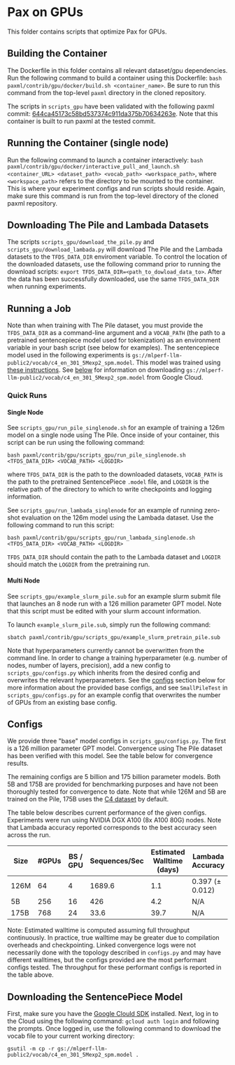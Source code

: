 # Pax on GPUs
This folder contains scripts that optimize Pax for GPUs.

## Building the Container
The Dockerfile in this folder contains all relevant dataset/gpu dependencies. Run the following command to build a container using this Dockerfile: `bash paxml/contrib/gpu/docker/build.sh <container_name>`. Be sure to run this command from the top-level `paxml` directory in the cloned repository.

The scripts in `scripts_gpu` have been validated with the following paxml commit: [644ca45173c58bd537374c911da375b70634263e](https://github.com/google/paxml/commit/644ca45173c58bd537374c911da375b70634263e). Note that this container is built to run paxml at the tested commit.

## Running the Container (single node)
Run the following command to launch a container interactively: `bash paxml/contrib/gpu/docker/interactive_pull_and_launch.sh <container_URL> <dataset_path> <vocab_path> <workspace_path>`, where `<workspace_path>` refers to the directory to be mounted to the container. This is where your experiment configs and run scripts should reside. Again, make sure this command is run from the top-level directory of the cloned paxml repository. 

## Downloading The Pile and Lambada Datasets
The scripts `scripts_gpu/download_the_pile.py` and `scripts_gpu/download_lambada.py` will download The Pile and the Lambada datasets to the `TFDS_DATA_DIR` enviroment variable. To control the location of the downloaded datasets, use the following command prior to running the download scripts: `export TFDS_DATA_DIR=<path_to_dowload_data_to>`. After the data has been successfully downloaded, use the same `TFDS_DATA_DIR` when running experiments.

## Running a Job
Note than when training with The Pile dataset, you must provide the `TFDS_DATA_DIR` as a command-line argument and a `VOCAB_PATH` (the path to a pretrained sentencepiece model used for tokenization) as an environment variable in your bash script (see below for examples). The sentencepiece model used in the following experiments is `gs://mlperf-llm-public2/vocab/c4_en_301_5Mexp2_spm.model`. This model was trained using [these instructions](https://github.com/sgpyc/training/blob/paxml-llm-draft/large_language_model/paxml/utils/generate_spm.md). See [below](#Downloading-the-SentencePiece-Model) for information on downloading `gs://mlperf-llm-public2/vocab/c4_en_301_5Mexp2_spm.model` from Google Cloud. 

### Quick Runs
#### Single Node
See `scripts_gpu/run_pile_singlenode.sh` for an example of training a 126m model on a single node using The Pile. Once inside of your container, this script can be run using the following command: 
``` 
bash paxml/contrib/gpu/scripts_gpu/run_pile_singlenode.sh <TFDS_DATA_DIR> <VOCAB_PATH> <LOGDIR>
```
where `TFDS_DATA_DIR` is the path to the downloaded datasets, `VOCAB_PATH` is the path to the pretrained SentencePiece `.model` file, and `LOGDIR` is the relative path of the directory to which to write checkpoints and logging information.

See `scripts_gpu/run_lambada_singlenode` for an example of running zero-shot evaluation on the 126m model using the Lambada dataset. Use the following command to run this script:
``` 
bash paxml/contrib/gpu/scripts_gpu/run_lambada_singlenode.sh <TFDS_DATA_DIR> <VOCAB_PATH> <LOGDIR>
```
`TFDS_DATA_DIR` should contain the path to the Lambada dataset and `LOGDIR` should match the `LOGDIR` from the pretraining run.

#### Multi Node
See `scripts_gpu/example_slurm_pile.sub` for an example slurm submit file that launches an 8 node run with a 126 million parameter GPT model. Note that this script must be edited with your slurm account information. 

To launch `example_slurm_pile.sub`, simply run the following command: 
```
sbatch paxml/contrib/gpu/scripts_gpu/example_slurm_pretrain_pile.sub
```
Note that hyperparameters currently cannot be overwritten from the command line. In order to change a training hyperparameter (e.g. number of nodes, number of layers, precision), add a new config to `scripts_gpu/configs.py` which inherits from the desired config and overwrites the relevant hyperparameters. See the [configs](#Configs) section below for more information about the provided base configs, and see `SmallPileTest` in `scripts_gpu/configs.py` for an example config that overwrites the number of GPUs from an existing base config. 

## Configs
We provide three "base" model configs in `scripts_gpu/configs.py`. The first is a 126 million parameter GPT model. Convergence using The Pile dataset has been verified with this model. See the table below for convergence results. 

The remaining configs are 5 billion and 175 billion parameter models. Both 5B and 175B are provided for benchmarking purposes and have not been thoroughly tested for convergence to date. Note that while 126M and 5B are trained on the Pile, 175B uses the [C4 dataset](https://github.com/google/paxml/blob/7656f4913885fc8e810423ed78b47a2ec77e9bbf/paxml/tasks/lm/params/c4.py#L149) by default. 

The table below describes current performance of the given configs. Experiments were run using NVIDIA DGX A100 (8x A100 80G) nodes. Note that Lambada accuracy reported corresponds to the best accuracy seen across the run.

| Size | #GPUs | BS / GPU | Sequences/Sec | Estimated Walltime (days) | Lambada Accuracy | Convergence Log |
| ---- | ----- | -------- | ------------- | ------------------------- | ---------------- | --------------- |
| 126M |  64    | 4        |   1689.6      |   1.1                     |        0.397 (± 0.012)     | [log](https://tensorboard.dev/experiment/RCroDLAUQzGUoudzqD1NmQ/) |
| 5B   | 256    | 16       |     426       |     4.2                   |       N/A        | N/A             |
| 175B | 768    | 24       |    33.6       |      39.7                 |    N/A           |  N/A           |

Note: Estimated walltime is computed assuming full throughput continuously. In practice, true walltime may be greater due to compilation overheads and checkpointing. Linked convergence logs were not necessarily done with the topology described in `configs.py` and may have different walltimes, but the configs provided are the most performant configs tested. The throughput for these performant configs is reported in the table above. 

## Downloading the SentencePiece Model
First, make sure you have the [Google Clould SDK](https://cloud.google.com/sdk/docs/install) installed. Next, log in to the Cloud using the following command: `gcloud auth login` and following the prompts. Once logged in, use the following command to download the vocab file to your current working directory: 
```
gsutil -m cp -r gs://mlperf-llm-public2/vocab/c4_en_301_5Mexp2_spm.model .
```
